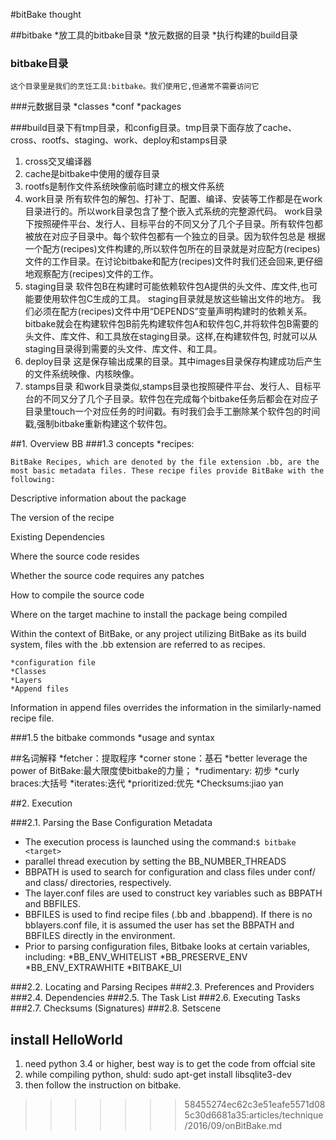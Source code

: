 #bitBake thought

##bitbake 
	*放工具的bitbake目录
	*放元数据的目录
	*执行构建的build目录

### bitbake目录
	这个目录里是我们的烹饪工具:bitbake。我们使用它,但通常不需要访问它
###元数据目录
	*classes
	*conf
	*packages

###build目录下有tmp目录，和config目录。tmp目录下面存放了cache、cross、rootfs、staging、work、deploy和stamps目录
1. cross交叉编译器
1. cache是bitbake中使用的缓存目录
1. rootfs是制作文件系统映像前临时建立的根文件系统
1. work目录
	所有软件包的解包、打补丁、配置、编译、安装等工作都是在work目录进行的。所以work目录包含了整个嵌入式系统的完整源代码。
	work目录下按照硬件平台、发行人、目标平台的不同又分了几个子目录。所有软件包都被放在对应子目录中。每个软件包都有一个独立的目录。因为软件包总是 根据一个配方(recipes)文件构建的,所以软件包所在的目录就是对应配方(recipes)文件的工作目录。在讨论bitbake和配方(recipes)文件时我们还会回来,更仔细地观察配方(recipes)文件的工作。
1. staging目录
	软件包B在构建时可能依赖软件包A提供的头文件、库文件,也可能要使用软件包C生成的工具。 staging目录就是放这些输出文件的地方。
	我们必须在配方(recipes)文件中用“DEPENDS”变量声明构建时的依赖关系。bitbake就会在构建软件包B前先构建软件包A和软件包C,并将软件包B需要的头文件、库文件、和工具放在staging目录。这样,在构建软件包, 时就可以从staging目录得到需要的头文件、库文件、和工具。
1. deploy目录
	这是保存输出成果的目录。其中images目录保存构建成功后产生的文件系统映像、内核映像。
1. stamps目录
	和work目录类似,stamps目录也按照硬件平台、发行人、目标平台的不同又分了几个子目录。软件包在完成每个bitbake任务后都会在对应子目录里touch一个对应任务的时间戳。有时我们会手工删除某个软件包的时间戳,强制bitbake重新构建这个软件包。
	
	
##1. Overview BB
###1.3 concepts
	*recipes:

	BitBake Recipes, which are denoted by the file extension .bb, are the most basic metadata files. These recipe files provide BitBake with the following:

Descriptive information about the package

The version of the recipe

Existing Dependencies

Where the source code resides

Whether the source code requires any patches

How to compile the source code

Where on the target machine to install the package being compiled

Within the context of BitBake, or any project utilizing BitBake as its build system, files with the .bb extension are referred to as recipes.


	*configuration file
	*Classes
	*Layers
	*Append files
Information in append files overrides the information in the similarly-named recipe file.

###1.5 the bitbake commonds
	*usage and syntax
		
	


##名词解释
*fetcher：提取程序
*corner stone：基石
*better leverage the power of BitBake:最大限度使bitbake的力量；
*rudimentary: 初步
*curly braces:大括号
*iterates:迭代
*prioritized:优先
*Checksums:jiao yan


##2. Execution

###2.1. Parsing the Base Configuration Metadata

* The execution process is launched using the command:`$ bitbake <target>`
* parallel thread execution by setting the BB_NUMBER_THREADS
* BBPATH is used to search for configuration and class files under conf/ and class/ directories, respectively. 
* The layer.conf files are used to construct key variables such as BBPATH and BBFILES. 
* BBFILES is used to find recipe files (.bb and .bbappend). If there is no bblayers.conf file, it is assumed the user has set the BBPATH and BBFILES directly in the environment.
* Prior to parsing configuration files, Bitbake looks at certain variables, including:
	*BB_ENV_WHITELIST
	*BB_PRESERVE_ENV
	*BB_ENV_EXTRAWHITE
	*BITBAKE_UI



###2.2. Locating and Parsing Recipes
###2.3. Preferences and Providers
###2.4. Dependencies
###2.5. The Task List
###2.6. Executing Tasks
###2.7. Checksums (Signatures)
###2.8. Setscene


## install HelloWorld
1. need python 3.4 or higher, best way is to get the code from offcial site
2. while compiling python, shuld: sudo apt-get install libsqlite3-dev
3. then follow the instruction on bitbake.
 


>>>>>>> 58455274ec62c3e51eafe5571d085c30d6681a35:articles/technique/2016/09/onBitBake.md
